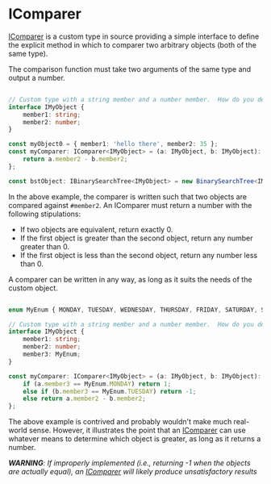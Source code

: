 # IComparer

[IComparer][comparer link] is a custom type in
source providing a simple interface to define the explicit method in which to comparer two arbitrary objects (both of 
the same type).

The comparison function must take two arguments of the same type and output a number.

```typescript

// Custom type with a string member and a number member.  How do you decide which among two objects is greater?
interface IMyObject {
    member1: string;
    member2: number;
}

const myObject0 = { member1: 'hello there', member2: 35 };
const myComparer: IComparer<IMyObject> = (a: IMyObject, b: IMyObject): number => {
    return a.member2 - b.member2;
};

const bstObject: IBinarySearchTree<IMyObject> = new BinarySearchTree<IMyObject>(myObject0, myComparer);
```

In the above example, the comparer is written such that two objects are compared against `#member2`.  An IComparer must 
return a number with the following stipulations:

- If two objects are equivalent, return exactly 0.
- If the first object is greater than the second object, return any number greater than 0.
- If the first object is less than the second object, return any number less than 0.


A comparer can be written in any way, as long as it suits the needs of the custom object.

```typescript

enum MyEnum { MONDAY, TUESDAY, WEDNESDAY, THURSDAY, FRIDAY, SATURDAY, SUNDAY }

// Custom type with a string member and a number member.  How do you decide which among two objects is greater?
interface IMyObject {
    member1: string;
    member2: number;
    member3: MyEnum;
}

const myComparer: IComparer<IMyObject> = (a: IMyObject, b: IMyObject): number => {
    if (a.member3 == MyEnum.MONDAY) return 1;
    else if (b.member3 == MyEnum.TUESDAY) return -1;
    else return a.member2 - b.member2;
};
```

The above example is contrived and probably wouldn't make much real-world sense.  However, it illustrates the point that 
an [IComparer][comparer link] can use whatever means to determine which object is greater, as long as it returns a
number.

*__WARNING__: If improperly implemented (i.e., returning -1 when the objects are actually equal), an [IComparer][comparer link] will
 likely produce unsatisfactory results*
 
[comparer link]: https://github.com/haleyga/arboriculture/blob/master/src/binary-tree/binary-tree.ts#L58